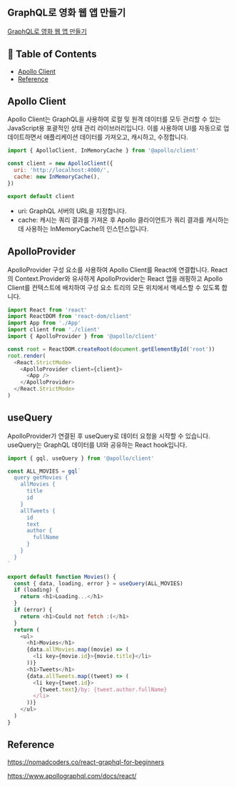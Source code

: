 ## GraphQL로 영화 웹 앱 만들기
[GraphQL로 영화 웹 앱 만들기](https://nomadcoders.co/react-graphql-for-beginners)

## 📝 Table of Contents
- [Apollo Client](#1)
- [Reference](#reference)


## Apollo Client
Apollo Client는 GraphQL을 사용하여 로컬 및 원격 데이터를 모두 관리할 수 있는 JavaScript용 포괄적인 상태 관리 라이브러리입니다. 이를 사용하여 UI를 자동으로 업데이트하면서 애플리케이션 데이터를 가져오고, 캐시하고, 수정합니다.

```js
import { ApolloClient, InMemoryCache } from '@apollo/client'

const client = new ApolloClient({
  uri: 'http://localhost:4000/',
  cache: new InMemoryCache(),
})

export default client
```

- uri: GraphQL 서버의 URL을 지정합니다.
- cache: 캐시는 쿼리 결과를 가져온 후 Apollo 클라이언트가 쿼리 결과를 캐시하는 데 사용하는 InMemoryCache의 인스턴스입니다.

## ApolloProvider
ApolloProvider 구성 요소를 사용하여 Apollo Client를 React에 연결합니다. React의 Context.Provider와 유사하게 ApolloProvider는 React 앱을 래핑하고 Apollo Client를 컨텍스트에 배치하여 구성 요소 트리의 모든 위치에서 액세스할 수 있도록 합니다.

```js
import React from 'react'
import ReactDOM from 'react-dom/client'
import App from './App'
import client from './client'
import { ApolloProvider } from '@apollo/client'

const root = ReactDOM.createRoot(document.getElementById('root'))
root.render(
  <React.StrictMode>
    <ApolloProvider client={client}>
      <App />
    </ApolloProvider>
  </React.StrictMode>
)
```

## useQuery
ApolloProvider가 연결된 후 useQuery로 데이터 요청을 시작할 수 있습니다. useQuery는 GraphQL 데이터를 UI와 공유하는 React hook입니다.
```js
import { gql, useQuery } from '@apollo/client'

const ALL_MOVIES = gql`
  query getMovies {
    allMovies {
      title
      id
    }
    allTweets {
      id
      text
      author {
        fullName
      }
    }
  }
`

export default function Movies() {
  const { data, loading, error } = useQuery(ALL_MOVIES)
  if (loading) {
    return <h1>Loading...</h1>
  }
  if (error) {
    return <h1>Could not fetch :(</h1>
  }
  return (
    <ul>
      <h1>Movies</h1>
      {data.allMovies.map((movie) => (
        <li key={movie.id}>{movie.title}</li>
      ))}
      <h1>Tweets</h1>
      {data.allTweets.map((tweet) => (
        <li key={tweet.id}>
          {tweet.text}/by: {tweet.author.fullName}
        </li>
      ))}
    </ul>
  )
}
```


## <a name="reference"></a>Reference

https://nomadcoders.co/react-graphql-for-beginners

https://www.apollographql.com/docs/react/